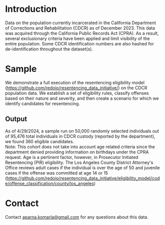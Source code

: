 # Introduction
Data on the population currently incarcerated in the California Department of Corrections and Rehabilitation (CDCR) as of December 2023. This data was acquired through the California Public Records Act (CPRA). As a result, several exclusionary criteria have been applied and limit visibility of the entire population. Some CDCR identification numbers are also hashed for de-identification throughout the dataset(s). 

# Sample
We demonstrate a full execution of the resentencing eligibility model (https://github.com/redoio/resentencing_data_initiative/) on the CDCR population data. We establish a set of eligibility rules, classify offenses based on their nature and severity, and then create a scenario for which we identify candidates for resentencing.

## Output
As of 4/29/2024, a sample run on 50,000 randomly selected individuals out of 95,476 total individuals in CDCR custody (reported by the department), we found 360 eligible candidates.<br>
Note: This cohort does not take into account age related criteria since the department denied providing information on birthdays under the CPRA request. Age is a pertinent factor, however, in Prosecutor Initiated Resentencing (PIR) eligibility. The Los Angeles County District Attorney's Office reviews adult cases if the individual is over the age of 50 and juvenile cases if the offense was committed at age 14 or 15 (https://github.com/redoio/resentencing_data_initiative/eligibility_model/code/offense_classification/county/los_angeles)

# Contact 
Contact aparna.komarla@gmail.com for any questions about this data.
